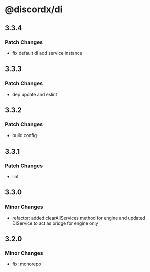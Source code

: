 # @discordx/di

## 3.3.4

### Patch Changes

- fix default di add service instance

## 3.3.3

### Patch Changes

- dep update and eslint

## 3.3.2

### Patch Changes

- build config

## 3.3.1

### Patch Changes

- lint

## 3.3.0

### Minor Changes

- refactor: added clearAllServices method for engine and updated DIService to act as bridge for engine only

## 3.2.0

### Minor Changes

- fix: monorepo
